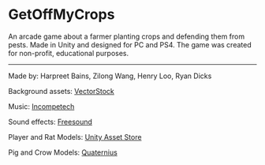 # GetOffMyCrops
An arcade game about a farmer planting crops and defending them from pests. Made in Unity and designed for PC and PS4.
The game was created for non-profit, educational purposes.

---

Made by: Harpreet Bains, Zilong Wang, Henry Loo, Ryan Dicks

Background assets: [VectorStock](https://www.vectorstock.com/)

Music: [Incompetech](https://incompetech.com/)

Sound effects: [Freesound](https://freesound.org/)

Player and Rat Models: [Unity Asset Store](https://assetstore.unity.com/)

Pig and Crow Models: [Quaternius](http://quaternius.com/assets.html)
